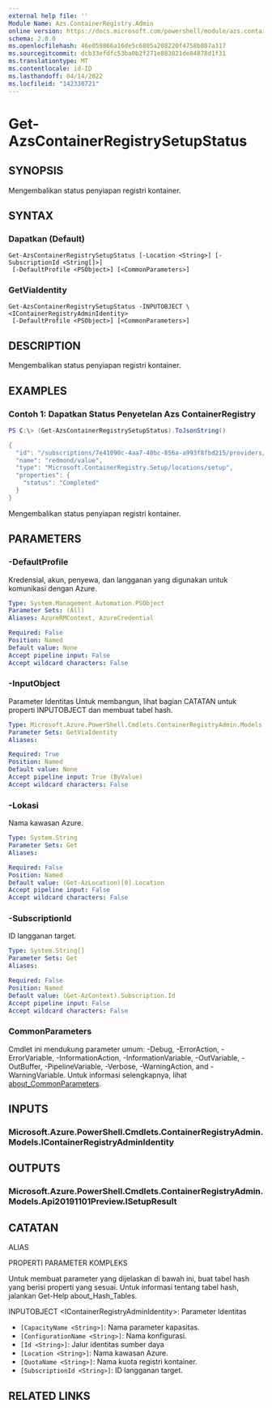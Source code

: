 ```yaml
---
external help file: ''
Module Name: Azs.ContainerRegistry.Admin
online version: https://docs.microsoft.com/powershell/module/azs.containerregistry.admin/get-azscontainerregistrysetupstatus
schema: 2.0.0
ms.openlocfilehash: 46e059866a16de5c6805a208220f4758b807a317
ms.sourcegitcommit: dcb33efdfc53ba0b2f271e883021de84878d1f31
ms.translationtype: MT
ms.contentlocale: id-ID
ms.lasthandoff: 04/14/2022
ms.locfileid: "142330721"
---
```

# Get-AzsContainerRegistrySetupStatus

## SYNOPSIS
Mengembalikan status penyiapan registri kontainer.

## SYNTAX

### Dapatkan (Default)
```
Get-AzsContainerRegistrySetupStatus [-Location <String>] [-SubscriptionId <String[]>]
 [-DefaultProfile <PSObject>] [<CommonParameters>]
```

### GetViaIdentity
```
Get-AzsContainerRegistrySetupStatus -INPUTOBJECT \<IContainerRegistryAdminIdentity>
 [-DefaultProfile <PSObject>] [<CommonParameters>]
```

## DESCRIPTION
Mengembalikan status penyiapan registri kontainer.

## EXAMPLES

### Contoh 1: Dapatkan Status Penyetelan Azs ContainerRegistry
```powershell
PS C:\> (Get-AzsContainerRegistrySetupStatus).ToJsonString() 

{
  "id": "/subscriptions/7e41090c-4aa7-40bc-856a-a993f8fbd215/providers/Microsoft.ContainerRegistry.Setup/locations/redmond/setup/value",
  "name": "redmond/value",
  "type": "Microsoft.ContainerRegistry.Setup/locations/setup",
  "properties": {
    "status": "Completed"
  }
}
```

Mengembalikan status penyiapan registri kontainer.

## PARAMETERS

### -DefaultProfile
Kredensial, akun, penyewa, dan langganan yang digunakan untuk komunikasi dengan Azure.

```yaml
Type: System.Management.Automation.PSObject
Parameter Sets: (All)
Aliases: AzureRMContext, AzureCredential

Required: False
Position: Named
Default value: None
Accept pipeline input: False
Accept wildcard characters: False
```

### -InputObject
Parameter Identitas Untuk membangun, lihat bagian CATATAN untuk properti INPUTOBJECT dan membuat tabel hash.

```yaml
Type: Microsoft.Azure.PowerShell.Cmdlets.ContainerRegistryAdmin.Models.IContainerRegistryAdminIdentity
Parameter Sets: GetViaIdentity
Aliases:

Required: True
Position: Named
Default value: None
Accept pipeline input: True (ByValue)
Accept wildcard characters: False
```

### -Lokasi
Nama kawasan Azure.

```yaml
Type: System.String
Parameter Sets: Get
Aliases:

Required: False
Position: Named
Default value: (Get-AzLocation)[0].Location
Accept pipeline input: False
Accept wildcard characters: False
```

### -SubscriptionId
ID langganan target.

```yaml
Type: System.String[]
Parameter Sets: Get
Aliases:

Required: False
Position: Named
Default value: (Get-AzContext).Subscription.Id
Accept pipeline input: False
Accept wildcard characters: False
```

### CommonParameters
Cmdlet ini mendukung parameter umum: -Debug, -ErrorAction, -ErrorVariable, -InformationAction, -InformationVariable, -OutVariable, -OutBuffer, -PipelineVariable, -Verbose, -WarningAction, and -WarningVariable. Untuk informasi selengkapnya, lihat [about_CommonParameters](http://go.microsoft.com/fwlink/?LinkID=113216).

## INPUTS

### Microsoft.Azure.PowerShell.Cmdlets.ContainerRegistryAdmin.Models.IContainerRegistryAdminIdentity

## OUTPUTS

### Microsoft.Azure.PowerShell.Cmdlets.ContainerRegistryAdmin.Models.Api20191101Preview.ISetupResult

## CATATAN

ALIAS

PROPERTI PARAMETER KOMPLEKS

Untuk membuat parameter yang dijelaskan di bawah ini, buat tabel hash yang berisi properti yang sesuai. Untuk informasi tentang tabel hash, jalankan Get-Help about_Hash_Tables.


INPUTOBJECT \<IContainerRegistryAdminIdentity>: Parameter Identitas
  - `[CapacityName <String>]`: Nama parameter kapasitas.
  - `[ConfigurationName <String>]`: Nama konfigurasi.
  - `[Id <String>]`: Jalur identitas sumber daya
  - `[Location <String>]`: Nama kawasan Azure.
  - `[QuotaName <String>]`: Nama kuota registri kontainer.
  - `[SubscriptionId <String>]`: ID langganan target.

## RELATED LINKS

